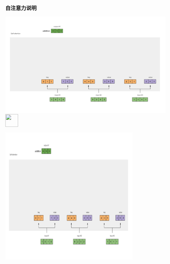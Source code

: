 ###  自注意力说明

![Alt Text](640.gif)
<img src="https://media.giphy.com/media/vFKqnCdLPNOKc/giphy.gif" width="40" height="40" />

 <img src="640.gif" width="400" height="400" />
